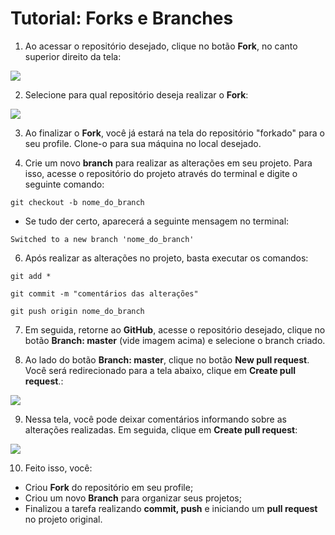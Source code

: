 # Tutorial: Forks e Branches
1. Ao acessar o repositório desejado, clique no botão **Fork**, no canto superior direito da tela:

![](https://raw.githubusercontent.com/martucci-melillo/imagens_readmes/master/readme_tutorial_fork/click_fork.png)

2. Selecione para qual repositório deseja realizar o **Fork**:

![](https://raw.githubusercontent.com/martucci-melillo/imagens_readmes/master/readme_tutorial_fork/selec_repositorio.png)

3. Ao finalizar o **Fork**, você já estará na tela do repositório "forkado" para o seu profile. Clone-o para sua máquina no local desejado.

4. Crie um novo **branch** para realizar as alterações em seu projeto. Para isso, acesse o repositório do projeto através do terminal e digite o seguinte comando:

```
git checkout -b nome_do_branch
```



- Se tudo der certo, aparecerá a seguinte mensagem no terminal:

```
Switched to a new branch 'nome_do_branch'
```

6. Após realizar as alterações no projeto, basta executar os comandos:

```
git add *
```
```
git commit -m "comentários das alterações"
```
```
git push origin nome_do_branch
```
7. Em seguida, retorne ao **GitHub**, acesse o repositório desejado, clique no botão **Branch: master** (vide imagem acima) e selecione o branch criado.

8. Ao lado do botão **Branch: master**, clique no botão **New pull request**. Você será redirecionado para a tela abaixo, clique em **Create pull request**.:

![](https://raw.githubusercontent.com/martucci-melillo/imagens_readmes/master/readme_tutorial_fork/create_pull.png)

9. Nessa tela, você pode deixar comentários informando sobre as alterações realizadas. Em seguida, clique em **Create pull request**:

![](https://raw.githubusercontent.com/martucci-melillo/imagens_readmes/master/readme_tutorial_fork/create_pull2.png)

10. Feito isso, você:
- Criou **Fork** do repositório em seu profile;
- Criou um novo **Branch** para organizar seus projetos;
- Finalizou a tarefa realizando **commit, push** e iniciando um **pull request** no projeto original.
